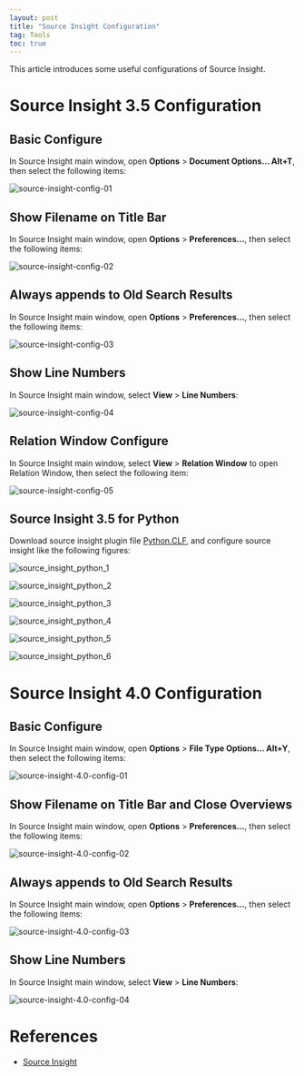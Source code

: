 ```yaml
---
layout: post
title: "Source Insight Configuration"
tag: Tools
toc: true
---
```


This article introduces some useful configurations of Source Insight.

<!--more-->

# Source Insight 3.5 Configuration

## Basic Configure

In Source Insight main window, open **Options** > **Document Options... Alt+T**, then select the following items:

![source-insight-config-01](/assets/source-insight-config-01.png)

## Show Filename on Title Bar

In Source Insight main window, open **Options** > **Preferences...**, then select the following items:

![source-insight-config-02](/assets/source-insight-config-02.png)

## Always appends to Old Search Results

In Source Insight main window, open **Options** > **Preferences...**, then select the following items:

![source-insight-config-03](/assets/source-insight-config-03.png)

## Show Line Numbers

In Source Insight main window, select **View** > **Line Numbers**:

![source-insight-config-04](/assets/source-insight-config-04.png)

## Relation Window Configure

In Source Insight main window, select **View** > **Relation Window** to open Relation Window, then select the following item:

![source-insight-config-05](/assets/source-insight-config-05.png)

## Source Insight 3.5 for Python

Download source insight plugin file [Python.CLF](/assets/Python.CLF), and configure source insight like the following figures:

![source_insight_python_1](/assets/source_insight_python_1.png)

![source_insight_python_2](/assets/source_insight_python_2.png)

![source_insight_python_3](/assets/source_insight_python_3.png)

![source_insight_python_4](/assets/source_insight_python_4.png)

![source_insight_python_5](/assets/source_insight_python_5.png)

![source_insight_python_6](/assets/source_insight_python_6.png)

# Source Insight 4.0 Configuration

## Basic Configure

In Source Insight main window, open **Options** > **File Type Options... Alt+Y**, then select the following items:

![source-insight-4.0-config-01](/assets/source-insight-4.0-config-01.png)

## Show Filename on Title Bar and Close Overviews

In Source Insight main window, open **Options** > **Preferences...**, then select the following items:

![source-insight-4.0-config-02](/assets/source-insight-4.0-config-02.png)

## Always appends to Old Search Results

In Source Insight main window, open **Options** > **Preferences...**, then select the following items:

![source-insight-4.0-config-03](/assets/source-insight-4.0-config-03.png)

## Show Line Numbers

In Source Insight main window, select **View** > **Line Numbers**:

![source-insight-4.0-config-04](/assets/source-insight-4.0-config-04.png)

# References

* [Source Insight](http://www.sourceinsight.com/)
